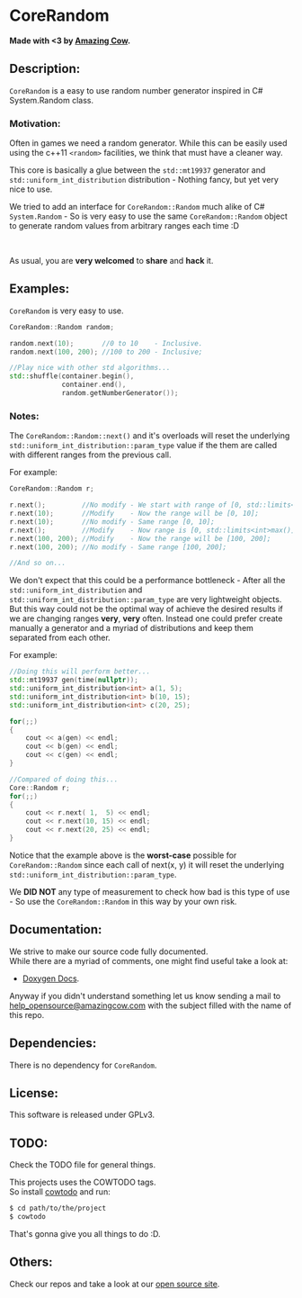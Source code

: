 # CoreRandom

**Made with <3 by [Amazing Cow](http://www.amazingcow.com).**


<!-- ####################################################################### -->
<!-- ####################################################################### -->

## Description:

```CoreRandom``` is a easy to use random number generator inspired in C# 
System.Random class.


### Motivation:

Often in games we need a random generator. While this can be easily used using 
the c++11 ```<random>``` facilities, we think that must have a cleaner way.

This core is basically a glue between the ```std::mt19937``` generator and 
```std::uniform_int_distribution``` distribution - Nothing fancy, but yet 
very nice to use.

We tried to add an interface for ```CoreRandom::Random``` much alike of C# 
```System.Random``` - So is very easy to use the same ```CoreRandom::Random``` 
object to generate random values from arbitrary ranges each time :D

<br>

As usual, you are **very welcomed** to **share** and **hack** it.



<!-- ####################################################################### -->
<!-- ####################################################################### -->

## Examples:

```CoreRandom``` is very easy to use.

```c++
CoreRandom::Random random;

random.next(10);       //0 to 10    - Inclusive.
random.next(100, 200); //100 to 200 - Inclusive;

//Play nice with other std algorithms...
std::shuffle(container.begin(),
             container.end(),
             random.getNumberGenerator());
```


### Notes:

The ```CoreRandom::Random::next()``` and it's overloads will reset the 
underlying ```std::uniform_int_distribution::param_type``` value if the them are
called with different ranges from the previous call.

For example:

```c++
CoreRandom::Random r;

r.next();         //No modify - We start with range of [0, std::limits<int>::max()];
r.next(10);       //Modify    - Now the range will be [0, 10];
r.next(10);       //No modify - Same range [0, 10];
r.next();         //Modify    - Now range is [0, std::limits<int>max()];
r.next(100, 200); //Modify    - Now the range will be [100, 200];
r.next(100, 200); //No modify - Same range [100, 200];

//And so on...
```

We don't expect that this could be a performance bottleneck - After all the 
```std::uniform_int_distribution``` and ```std::uniform_int_distribution::param_type```
are very lightweight objects.   
But this way could not be the optimal way of achieve the desired results if 
we are changing ranges **very**, **very** often. Instead one could prefer create
manually a generator and a myriad of distributions and keep them separated from
each other. 

For example:

```c++ 
//Doing this will perform better...
std::mt19937 gen(time(nullptr));
std::uniform_int_distribution<int> a(1, 5);
std::uniform_int_distribution<int> b(10, 15);
std::uniform_int_distribution<int> c(20, 25);

for(;;)
{
    cout << a(gen) << endl;
    cout << b(gen) << endl;
    cout << c(gen) << endl;
}

//Compared of doing this...
Core::Random r;
for(;;)
{
    cout << r.next( 1,  5) << endl;
    cout << r.next(10, 15) << endl;
    cout << r.next(20, 25) << endl;
}
```

Notice that the example above is the **worst-case** possible for 
```CoreRandom::Random``` since each call of next(x, y) it will reset the 
underlying ```std::uniform_int_distribution::param_type```.

We **DID NOT** any type of measurement to check how bad is this type of use - 
So use the ```CoreRandom::Random``` in this way by your own risk.



<!-- ####################################################################### -->
<!-- ####################################################################### -->

## Documentation:

We strive to make our source code fully documented.   
While there are a myriad of comments, one might find useful take a look at:

* [Doxygen Docs](http://www.amazingcow.com/projects/corerandom/doxygen/).

Anyway if you didn't understand something let us know sending a mail to  
[help_opensource@amazingcow.com]() with the subject filled with the
name of this repo.



<!-- ####################################################################### -->
<!-- ####################################################################### -->

## Dependencies:

There is no dependency for ```CoreRandom```.



<!-- ####################################################################### -->
<!-- ####################################################################### -->

## License:

This software is released under GPLv3.



<!-- ####################################################################### -->
<!-- ####################################################################### -->

## TODO:

Check the TODO file for general things.

This projects uses the COWTODO tags.   
So install [cowtodo](http://www.github.com/AmazingCow-Tools/COWTODO) and run:

``` bash
$ cd path/to/the/project
$ cowtodo 
```

That's gonna give you all things to do :D.



<!-- ####################################################################### -->
<!-- ####################################################################### -->

## Others:

Check our repos and take a look at our 
[open source site](http://opensource.amazingcow.com).
